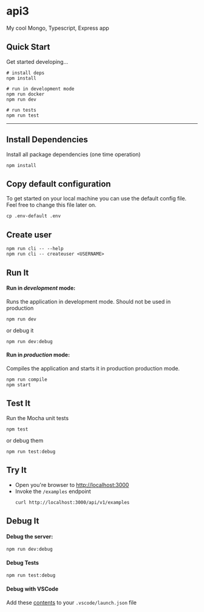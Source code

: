 # api3

My cool Mongo, Typescript, Express app

## Quick Start

Get started developing...

```shell
# install deps
npm install

# run in development mode
npm run docker
npm run dev

# run tests
npm run test
```

---

## Install Dependencies

Install all package dependencies (one time operation)

```shell
npm install
```


## Copy default configuration

To get started on your local machine you can use the default config file. Feel free to change this file later on. 

```shell
cp .env-default .env
```

## Create user

```shell
npm run cli -- --help
npm run cli -- createuser <USERNAME>

```

## Run It
#### Run in *development* mode:
Runs the application in development mode. Should not be used in production

```shell
npm run dev
```

or debug it

```shell
npm run dev:debug
```

#### Run in *production* mode:

Compiles the application and starts it in production production mode.

```shell
npm run compile
npm start
```

## Test It

Run the Mocha unit tests

```shell
npm test
```

or debug them

```shell
npm run test:debug
```

## Try It
* Open you're browser to [http://localhost:3000](http://localhost:3000)
* Invoke the `/examples` endpoint 
  ```shell
  curl http://localhost:3000/api/v1/examples
  ```


## Debug It

#### Debug the server:

```
npm run dev:debug
```

#### Debug Tests

```
npm run test:debug
```

#### Debug with VSCode

Add these [contents](https://github.com/cdimascio/generator-express-no-stress/blob/next/assets/.vscode/launch.json) to your `.vscode/launch.json` file